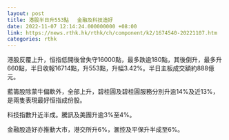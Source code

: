 ```yaml
---
layout: post
title: 港股半日升553點　 金融及科技造好
date: 2022-11-07 12:14:24.000000000 +08:00
link: https://news.rthk.hk/rthk/ch/component/k2/1674540-20221107.htm
categories: rthk
---
```


港股反覆上升，恒指低開後曾失守16000點，最多跌逾180點，其後倒升，最多升660點，半日收報16714點，升553點，升幅3.42%。半日主板成交額約888億元。

藍籌股除蒙牛偏軟外，全部上升，碧桂圓及碧桂圓服務分別升逾14%及近13%，是兩隻表現最好恒指成份股。

科技指數升近半成。騰訊及美團升逾3%至4%。

金融股造好亦推動大市，港交所升6%，滙控及平保升半成至6%。
